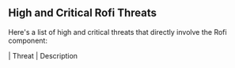 ## High and Critical Rofi Threats

Here's a list of high and critical threats that directly involve the Rofi component:

| Threat                                  | Description